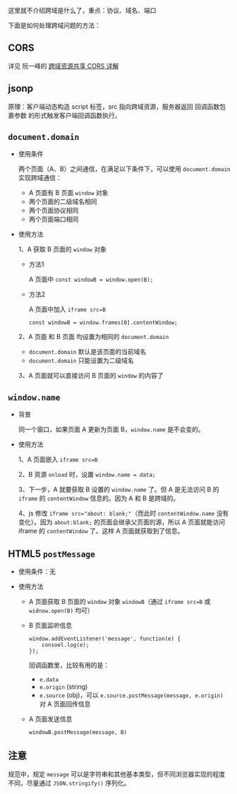 这里就不介绍跨域是什么了，重点：协议、域名、端口

下面是如何处理跨域问题的方法：

## CORS

详见 阮一峰的 [跨域资源共享 CORS 详解](http://www.ruanyifeng.com/blog/2016/04/cors.html)

## jsonp

原理：客户端动态构造 script 标签，src 指向跨域资源，服务器返回 回调函数包裹参数 的形式触发客户端回调函数执行。

## `document.domain`

+	使用条件

	两个页面（A、B）之间通信，在满足以下条件下，可以使用 `document.domain` 实现跨域通信：

	+	A 页面有 B 页面 `window` 对象
	+	两个页面的二级域名相同
	+	两个页面协议相同
	+	两个页面端口相同

+	使用方法

	1、A 获取 B 页面的 `window` 对象

	+	方法1

		A 页面中 `const windowB = window.open(B);`

	+	方法2

		A 页面中加入 `iframe src=B`

		`const windowB = window.frames[0].contentWindow;`

	2、A 页面 和 B 页面 均设置为相同的 `document.domain`

	+	`document.domain` 默认是该页面的当前域名
	+	`document.domain` 只能设置为二级域名

	3、A 页面就可以直接访问 B 页面的 `window` 的内容了

## `window.name`

+	背景

	同一个窗口，如果页面 A 更新为页面 B，`window.name` 是不会变的。

+	使用方法
	
	1、A 页面嵌入 `iframe src=B`

	2、B 资源 `onload` 时，设置 `window.name = data;`

	3、下一步，A 就要获取 B 设置的 `window.name` 了。但 A 是无法访问 B 的 `iframe` 的 `contentWindow` 信息的。因为 A 和 B 是跨域的。

	4、js 修改 `iframe src="about: blank;"`（而此时 `contentWindow.name` 没有变化）。因为 `about:blank;` 的页面会继承父页面的源，所以 A 页面就能访问 iframe 的 `contentWindow` 了。这样 A 页面就获取到了信息。

## HTML5 `postMessage`

+	使用条件：无

+	使用方法

	+	A 页面获取 B 页面的 `window` 对象 `windowB`（通过 `iframe src=B` 或 `widnow.open(B)` 均可）
	+	B 页面监听信息

		```
		window.addEventListener('message', function(e) {
			consoel.log(e);
		});
		```

		回调函数里，比较有用的是：

		+	`e.data`
		+	`e.origin` (string)
		+	`e.source` (obj)，可以 `e.source.postMessage(message, e.origin)` 对 A 页面回传信息

	+	A 页面发送信息

		`windowB.postMessage(message, B)`

##	注意

规范中，规定 `message` 可以是字符串和其他基本类型，但不同浏览器实现的程度不同，尽量通过 `JSON.stringify()` 序列化。


